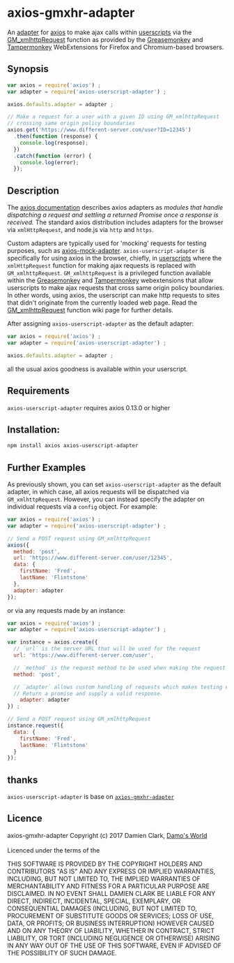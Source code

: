 # axios-gmxhr-adapter

An [adapter](https://github.com/mzabriskie/axios/tree/master/lib/adapters#readme) for 
[axios](https://github.com/mzabriskie/axios) to make ajax calls within [userscripts](https://github.com/OpenUserJs/OpenUserJS.org/wiki/Userscript-beginners-HOWTO) via the [GM_xmlhttpRequest](https://wiki.greasespot.net/GM_xmlhttpRequest) function as provided
 by the [Greasemonkey](https://addons.mozilla.org/en-US/firefox/addon/greasemonkey/)
 and [Tampermonkey](https://chrome.google.com/webstore/detail/tampermonkey/dhdgffkkebhmkfjojejmpbldmpobfkfo?hl=en)
WebExtensions for Firefox and Chromium-based browsers. 

## Synopsis

```javascript
var axios = require('axios') ;
var adapter = require('axios-userscript-adapter') ;

axios.defaults.adapter = adapter ;

// Make a request for a user with a given ID using GM_xmlhttpRequest
// crossing same origin policy boundaries
axios.get('https://www.different-server.com/user?ID=12345')
  .then(function (response) {
    console.log(response);
  })
  .catch(function (error) {
    console.log(error);
  });
```

## Description
The [axios documentation](https://github.com/mzabriskie/axios/tree/master/lib/adapters#readme) describes axios adapters as *modules that handle dispatching a request and settling a returned Promise once a response is received.*  The standard axios distribution includes adapters for the browser via `xmlHttpRequest`, and node.js via `http` and `https`.  

Custom adapters are typically used for 'mocking' requests for testing purposes, such as [axios-mock-adapter](https://www.npmjs.com/package/axios-mock-adapter).  `axios-userscript-adapter` is specifically for using axios in the browser, chiefly, in [userscripts](https://openuserjs.org/about/Userscript-Beginners-HOWTO) where the `xmlHttpRequest` function for making ajax requests is replaced with `GM_xmlhttpRequest`.  `GM_xmlhttpRequest` is a privileged function available within the [Greasemonkey](https://addons.mozilla.org/en-US/firefox/addon/greasemonkey/) and
[Tampermonkey](https://chrome.google.com/webstore/detail/tampermonkey/dhdgffkkebhmkfjojejmpbldmpobfkfo?hl=en)
 webextensions that allow userscripts to make ajax requests that cross same origin policy boundaries.  In other words, using axios, the userscript can make http requests to sites that didn't originate from the currently loaded web page.  Read the [GM_xmlhttpRequest](https://wiki.greasespot.net/GM_xmlhttpRequest) function wiki page for further details.

After assigning `axios-userscript-adapter` as the default adapter:

```javascript
var axios = require('axios') ;
var adapter = require('axios-userscript-adapter') ;

axios.defaults.adapter = adapter ;
```

all the usual axios goodness is available within your userscript.

## Requirements
`axios-userscript-adapter` requires axios 0.13.0 or higher

## Installation:
```bash
npm install axios axios-userscript-adapter
```

## Further Examples
As previously shown, you can set `axios-userscript-adapter` as the default adapter, in which case, all axios requests will be dispatched via `GM_xmlhttpRequest`.  However, you can instead specify the adapter on individual requests via a `config` object.  For example:

```javascript
var axios = require('axios') ;
var adapter = require('axios-userscript-adapter') ;

// Send a POST request using GM_xmlhttpRequest
axios({
  method: 'post',
  url: 'https://www.different-server.com/user/12345',
  data: {
    firstName: 'Fred',
    lastName: 'Flintstone'
  },
  adapter: adapter
});
```

or via any requests made by an instance:

```javascript
var axios = require('axios') ;
var adapter = require('axios-userscript-adapter') ;

var instance = axios.create({
  // `url` is the server URL that will be used for the request
  url: 'https://www.different-server.com/user',

  // `method` is the request method to be used when making the request
  method: 'post', 

  // `adapter` allows custom handling of requests which makes testing easier.
  // Return a promise and supply a valid response.
	adapter: adapter
}) ;

// Send a POST request using GM_xmlhttpRequest
instance.request({
  data: {
    firstName: 'Fred',
    lastName: 'Flintstone'
  }
});
```

## thanks

`axios-userscript-adapter` is base on [`axios-gmxhr-adapter`](https://github.com/damoclark/axios-gmxhr-adapter)



## Licence
axios-gmxhr-adapter
Copyright (c) 2017 Damien Clark, [Damo's World](https://damos.world)<br/> <br/>
Licenced under the terms of the

THIS SOFTWARE IS PROVIDED BY THE COPYRIGHT HOLDERS AND CONTRIBUTORS "AS IS" AND
ANY EXPRESS OR IMPLIED WARRANTIES, INCLUDING, BUT NOT LIMITED TO, THE IMPLIED
WARRANTIES OF MERCHANTABILITY AND FITNESS FOR A PARTICULAR PURPOSE ARE
DISCLAIMED. IN NO EVENT SHALL DAMIEN CLARK BE LIABLE FOR ANY DIRECT,
INDIRECT, INCIDENTAL, SPECIAL, EXEMPLARY, OR CONSEQUENTIAL DAMAGES (INCLUDING,
BUT NOT LIMITED TO, PROCUREMENT OF SUBSTITUTE GOODS OR SERVICES; LOSS OF USE,
DATA, OR PROFITS; OR BUSINESS INTERRUPTION) HOWEVER CAUSED AND ON ANY THEORY OF
LIABILITY, WHETHER IN CONTRACT, STRICT LIABILITY, OR TORT (INCLUDING NEGLIGENCE
OR OTHERWISE) ARISING IN ANY WAY OUT OF THE USE OF THIS SOFTWARE, EVEN IF
ADVISED OF THE POSSIBILITY OF SUCH DAMAGE.
